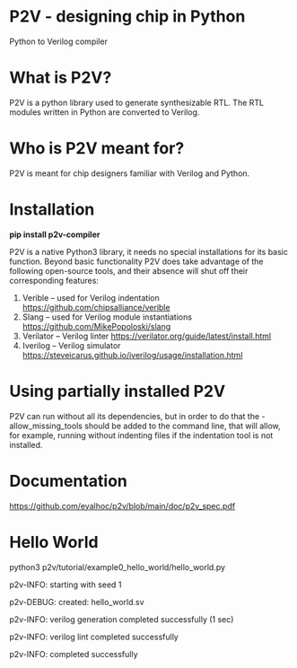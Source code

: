# P2V - designing chip in Python
Python to Verilog compiler

# What is P2V?
P2V is a python library used to generate synthesizable RTL. The RTL modules written in Python are converted to Verilog.

# Who is P2V meant for?
P2V is meant for chip designers familiar with Verilog and Python.


# Installation
**pip install p2v-compiler**

P2V is a native Python3 library, it needs no special installations for its basic function.
Beyond basic functionality P2V does take advantage of the following open-source tools, and their absence will shut off their corresponding features:
1.	Verible – used for Verilog indentation
https://github.com/chipsalliance/verible
2.	Slang – used for Verilog module instantiations
https://github.com/MikePopoloski/slang
3.	Verilator – Verilog linter
https://verilator.org/guide/latest/install.html
4.	Iverilog – Verilog simulator
https://steveicarus.github.io/iverilog/usage/installation.html

# Using partially installed P2V	
P2V can run without all its dependencies, but in order to do that the -allow_missing_tools should be added to the command line, that will allow, for example, running without indenting files if the indentation tool is not installed.

# Documentation
https://github.com/eyalhoc/p2v/blob/main/doc/p2v_spec.pdf

# Hello World
python3 p2v/tutorial/example0_hello_world/hello_world.py

p2v-INFO: starting with seed 1

p2v-DEBUG: created: hello_world.sv

p2v-INFO: verilog generation completed successfully (1 sec)

p2v-INFO: verilog lint completed successfully

p2v-INFO: completed successfully

